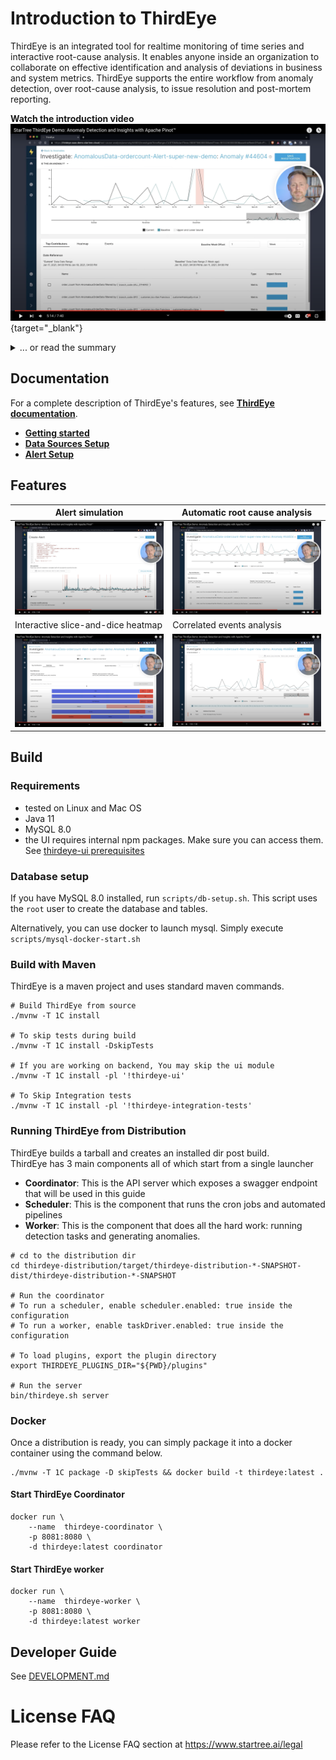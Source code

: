 
# Introduction to ThirdEye

ThirdEye is an integrated tool for realtime monitoring of time series and interactive root-cause analysis. 
It enables anyone inside an organization to collaborate on effective identification and analysis of deviations in 
business and system metrics. ThirdEye supports the entire workflow from anomaly detection, over root-cause analysis, 
to issue resolution and post-mortem reporting.


**Watch the introduction video**
[![Watch ThirdEye introduction video](./doc/main_capture.png)](https://www.youtube.com/watch?v=XhaLcpiPUS0 "Watch ThirdEye introduction video"){target="_blank"}

<details><summary>... or read the summary</summary>

## What is it for? (key features)

Online monitoring and analysis of business and system metrics from multiple data sources. ThirdEye comes batteries included for both detection and analysis use cases. It aims to minimize the Mean-Time-To-Detection (MTTD) and Mean-Time-To-Recovery (MTTR) of production issues. ThirdEye improves its detection and analysis performance over time from incremental user feedback.

**Detection**
* Detection toolkit based on business rules and exponential smoothing
  * Realtime monitoring of high-dimensional time series
  * Native support for seasonality and permanent change points in time series
  * Email alerts with 1-click feedback for automated tuning of detection algorithms

**Root-Cause Analysis**
* Collaborative root-cause analysis dashboards
  * Interactive slice-and-dice of data, correlation analysis, and event identification
  * Reporting and archiving tools for anomalies and analyses
  * Knowledge graph construction over time from user feedback

**Integration**
* Connectors for continuous time series data from Pinot, Presto, MySQL and CSV
  * Connectors for discrete event data sources, such as holidays from Google calendar
  * Plugin support for detection and analysis components

## What it isn't? (limitations)

ThirdEye maintains a dedicated meta-data store to capture data sources, anomalies, and relationships between entities but does not store raw time series data. It relies on systems such as Pinot, Presto, MySQL, RocksDB, and Kafka to obtain both realtime and historic time series data.

ThirdEye does not replace your issue tracker - it integrates with it. ThirdEye supports collaboration but focuses on the data-integration aspect of anomaly detection and root-cause analysis. After all, your organization probably already has a well-oiled issue resolution process that we don't want to disrupt.

ThirdEye is not a generic dashboard builder toolkit. ThirdEye attempts to bring overview data from different sources into one single place on-demand. In-depth data about events, such as A/B experiments and deployments, should be kept in their respective systems. ThirdEye can link to these directly.
</details>

## Documentation

For a complete description of ThirdEye's features, see [**ThirdEye documentation**](https://dev.startree.ai/docs/startree-enterprise-edition/startree-thirdeye/). 

- [**Getting started**](https://dev.startree.ai/docs/startree-enterprise-edition/startree-thirdeye/getting-started/)
- [**Data Sources Setup**](https://dev.startree.ai/docs/startree-enterprise-edition/startree-thirdeye/how-tos/database/)
- [**Alert Setup**](https://dev.startree.ai/docs/startree-enterprise-edition/startree-thirdeye/concepts/alert-configuration)


## Features

| Alert simulation                                                                                                               | Automatic root cause analysis                                                                                                    |
|--------------------------------------------------------------------------------------------------------------------------------|----------------------------------------------------------------------------------------------------------------------------------|
| [![Alert evaluation with ThirdEye](./doc/evaluation.png)](https://youtu.be/XhaLcpiPUS0?t=210 "Alert evaluation with ThirdEye") | [![Top contributors in ThirdEye](./doc/top_contributors.png)](https://youtu.be/XhaLcpiPUS0?t=306 "Top contributors in ThirdEye") |
| Interactive slice-and-dice heatmap                                                                                             | Correlated events analysis                                                                                                       |
| [![Heatmap in ThirdEye](./doc/heatmap.png)](https://youtu.be/XhaLcpiPUS0?t=328 "Heatmap in Thirdeye")                          | [![Events in Thirdeye](./doc/events.png)](https://youtu.be/XhaLcpiPUS0?t=406 "Events in ThirdEye")                               |

## Build

### Requirements
- tested on Linux and Mac OS
- Java 11
- MySQL 8.0
- the UI requires internal npm packages. Make sure you can access them. See [thirdeye-ui prerequisites](./thirdeye-ui/README.md#configure-node-package-manager-npm-for-use-with-artifactory)

### Database setup
If you have MySQL 8.0 installed, run `scripts/db-setup.sh`. This script uses the `root` user to 
create the database and tables.

Alternatively, you can use docker to launch mysql. Simply execute `scripts/mysql-docker-start.sh`

### Build with Maven

ThirdEye is a maven project and uses standard maven commands.   
```
# Build ThirdEye from source
./mvnw -T 1C install

# To skip tests during build
./mvnw -T 1C install -DskipTests

# If you are working on backend, You may skip the ui module
./mvnw -T 1C install -pl '!thirdeye-ui'

# To Skip Integration tests
./mvnw -T 1C install -pl '!thirdeye-integration-tests'
```

### Running ThirdEye from Distribution

ThirdEye builds a tarball and creates an installed dir post build.  
ThirdEye has 3 main components all of which start from a single launcher  
- **Coordinator**: This is the API server which exposes a swagger endpoint that will be used in this guide
- **Scheduler**: This is the component that runs the cron jobs and automated pipelines
- **Worker**: This is the component that does all the hard work: running detection tasks and generating anomalies.
```
# cd to the distribution dir
cd thirdeye-distribution/target/thirdeye-distribution-*-SNAPSHOT-dist/thirdeye-distribution-*-SNAPSHOT

# Run the coordinator
# To run a scheduler, enable scheduler.enabled: true inside the configuration
# To run a worker, enable taskDriver.enabled: true inside the configuration

# To load plugins, export the plugin directory
export THIRDEYE_PLUGINS_DIR="${PWD}/plugins"

# Run the server
bin/thirdeye.sh server 
```

### Docker

Once a distribution is ready, you can simply package it into a docker container using the command below.

```SHELL
./mvnw -T 1C package -D skipTests && docker build -t thirdeye:latest .
```

#### Start ThirdEye Coordinator
```SHELL
docker run \
    --name  thirdeye-coordinator \
    -p 8081:8080 \
    -d thirdeye:latest coordinator
```

#### Start ThirdEye worker
```SHELL
docker run \
    --name  thirdeye-worker \
    -p 8081:8080 \
    -d thirdeye:latest worker
```

## Developer Guide

See [DEVELOPMENT.md](DEVELOPMENT.md)

# License FAQ

Please refer to the License FAQ section at https://www.startree.ai/legal
